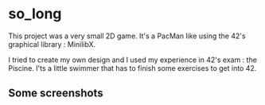 # so_long

This project was a very small 2D game. It's a PacMan like using the 42's graphical library : MinilibX.

I tried to create my own design and I used my experience in 42's exam : the Piscine. I'ts a little swimmer that has to finish some exercises to get into 42.

## Some screenshots
